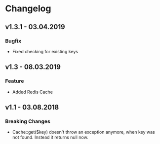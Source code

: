 # Changelog

## v1.3.1 - 03.04.2019

### Bugfix
 * Fixed checking for existing keys

## v1.3 - 08.03.2019

### Feature
 * Added Redis Cache

## v1.1 - 03.08.2018

### Breaking Changes
 * Cache::get($key) doesn't throw an exception anymore, when key was not found.
   Instead it returns null now.
